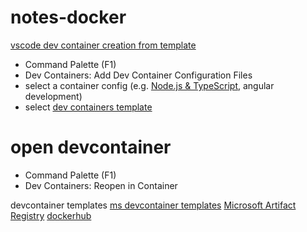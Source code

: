 # notes-docker


[vscode dev container creation from template](https://code.visualstudio.com/docs/devcontainers/create-dev-container#_automate-dev-container-creation)
- Command Palette (F1)
- Dev Containers: Add Dev Container Configuration Files
- select a container config (e.g. [Node.js & TypeScript](https://mcr.microsoft.com/en-us/product/devcontainers/typescript-node/about), angular development)
- select [dev containers template](https://mcr.microsoft.com/en-us/)

# open devcontainer
- Command Palette (F1)
- Dev Containers: Reopen in Container


devcontainer templates
[ms devcontainer templates](https://containers.dev/templates)
[Microsoft Artifact Registry](https://mcr.microsoft.com/en-us/)
[dockerhub](https://hub.docker.com/search?q=)
